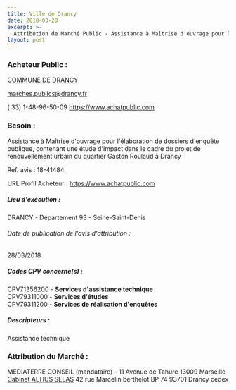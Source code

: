 ```yaml
---
title: Ville de Drancy
date: 2018-03-28
excerpt: >-
  Attribution de Marché Public - Assistance à Maîtrise d'ouvrage pour l'élaboration de dossiers d'enquête publique, contenant une étude d'impact dans le cadre du projet de renouvellement urbain du quartier Gaston
layout: post
---
```


### Acheteur Public : 
<a href="/acheteur-136/siren-219300290"> COMMUNE DE DRANCY</a><br/>



marches.publics@drancy.fr

( 33) 1-48-96-50-09
https://www.achatpublic.com
### Besoin :

Assistance à Maîtrise d'ouvrage pour l'élaboration de dossiers d'enquête publique, contenant une étude d'impact dans le cadre du projet de renouvellement urbain du quartier Gaston Roulaud à Drancy

Ref. avis : 18-41484

URL Profil Acheteur : https://www.achatpublic.com

##### Lieu d'exécution :

DRANCY - Département 93 - Seine-Saint-Denis

###### Date de publication de l'avis d'attribution : 
28/03/2018

##### Codes CPV concerné(s) :
CPV71356200 - **Services d'assistance technique** <br/>
CPV79311000 - **Services d'études** <br/>
CPV79311200 - **Services de réalisation d'enquêtes** <br/>

##### Descripteurs :
Assistance technique <br/>

### Attribution du Marché :
MEDIATERRE CONSEIL (mandataire) - 11 Avenue de Tahure 13009 Marseille <br/>
<a href="/entreprise-545/siren-314357963"> Cabinet ALTIUS SELAS</a>    42 rue Marcelin berthelot BP 74 93701 Drancy cedex <br/>
